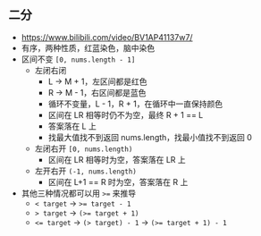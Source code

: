 ## 二分

- https://www.bilibili.com/video/BV1AP41137w7/
- 有序，两种性质，红蓝染色，脑中染色
- 区间不变 `[0, nums.length - 1]`
  - 左闭右闭
    - L -> M + 1，左区间都是红色
    - R -> M - 1，右区间都是蓝色
    - 循环不变量，L - 1，R + 1，在循环中一直保持颜色
    - 区间在 LR 相等时仍不为空，最终 R + 1 == L
    - 答案落在 L 上
    - 找最大值找不到返回 nums.length，找最小值找不到返回 0
  - 左闭右开 `[0, nums.length)`
    - 区间在 LR 相等时为空，答案落在 LR 上
  - 左开右开 `(-1, nums.length)`
    - 区间在 L+1 == R 时为空，答案落在 R 上
- 其他三种情况都可以用 `>=` 来推导
  - `< target` -> `>= target - 1`
  - `> target` -> `(>= target + 1)`
  - `<= target` -> `(> target) - 1` -> `(>= target + 1) - 1`
